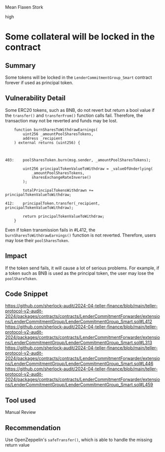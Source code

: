 Mean Flaxen Stork

high

# Some collateral will be locked in the contract

## Summary
Some tokens will be locked in the `LenderCommitmentGroup_Smart` contract forever if used as principal token.
## Vulnerability Detail
Some ERC20 tokens, such as BNB, do not revert but return a bool value if the `transfer()` and `transferFrom()` function calls fail. Therefore, the transaction may not be reverted and funds may be lost.
```solidity
    function burnSharesToWithdrawEarnings(
        uint256 _amountPoolSharesTokens,
        address _recipient
    ) external returns (uint256) {
       

        
403:    poolSharesToken.burn(msg.sender, _amountPoolSharesTokens);

        uint256 principalTokenValueToWithdraw = _valueOfUnderlying(
            _amountPoolSharesTokens,
            sharesExchangeRateInverse()
        );

        totalPrincipalTokensWithdrawn += principalTokenValueToWithdraw;

412:    principalToken.transfer(_recipient, principalTokenValueToWithdraw);

        return principalTokenValueToWithdraw;
    }
```
Even if token transmission fails in #L412, the `burnSharesToWithdrawEarnings()` function is not reverted. Therefore, users may lose their `poolSharesToken`.
## Impact
If the token send fails, it will cause a lot of serious problems.
For example, if a token such as BNB is used as the principal token, the user may lose the `poolShareToken`.
## Code Snippet
https://github.com/sherlock-audit/2024-04-teller-finance/blob/main/teller-protocol-v2-audit-2024/packages/contracts/contracts/LenderCommitmentForwarder/extensions/LenderCommitmentGroup/LenderCommitmentGroup_Smart.sol#L412
https://github.com/sherlock-audit/2024-04-teller-finance/blob/main/teller-protocol-v2-audit-2024/packages/contracts/contracts/LenderCommitmentForwarder/extensions/LenderCommitmentGroup/LenderCommitmentGroup_Smart.sol#L313
https://github.com/sherlock-audit/2024-04-teller-finance/blob/main/teller-protocol-v2-audit-2024/packages/contracts/contracts/LenderCommitmentForwarder/extensions/LenderCommitmentGroup/LenderCommitmentGroup_Smart.sol#L446
https://github.com/sherlock-audit/2024-04-teller-finance/blob/main/teller-protocol-v2-audit-2024/packages/contracts/contracts/LenderCommitmentForwarder/extensions/LenderCommitmentGroup/LenderCommitmentGroup_Smart.sol#L459
## Tool used

Manual Review

## Recommendation
Use OpenZeppelin's `safeTransfer()`, which is able to handle the missing return value